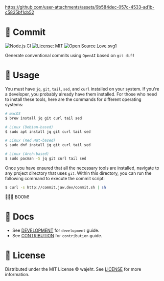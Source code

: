 https://github.com/user-attachments/assets/9b584dec-057c-4533-ad1b-c5835bf1cb52

# 🤖 Commit

[![Node.js CI](https://github.com/wajeht/commit/actions/workflows/ci.yml/badge.svg?branch=node)](https://github.com/wajeht/commit/actions/workflows/ci.yml) [![License: MIT](https://img.shields.io/badge/License-MIT-blue.svg)](https://github.com/wajeht/commit/blob/main/LICENSE) [![Open Source Love svg1](https://badges.frapsoft.com/os/v1/open-source.svg?v=103)](https://github.com/wajeht/commit)

Generate conventional commits using `OpenAI` based on `git diff`

# 📖 Usage

You must have `jq`, `git`, `tail`, `sed`, and `curl` installed on your system. If you're a developer, you probably already have them installed.
For those who need to install these tools, here are the commands for different operating systems:

```bash
# macOS
$ brew install jq git curl tail sed

# Linux (Debian-based)
$ sudo apt install jq git curl tail sed

# Linux (Red Hat-based)
$ sudo dnf install jq git curl tail sed

# Linux (Arch-based)
$ sudo pacman -S jq git curl tail sed
```

Once you have ensured that all the necessary tools are installed, navigate to any project directory that uses `git`. Within this directory, you can run the following command to execute the commit script:

```bash
$ curl -s http://commit.jaw.dev/commit.sh | sh
```

💋🎤👋 BOOM!

# 📑 Docs

- See [DEVELOPMENT](./docs/development.md) for `development` guide.
- See [CONTRIBUTION](./docs/contribution.md) for `contribution` guide.

# 📜 License

Distributed under the MIT License © wajeht. See [LICENSE](./LICENSE) for more information.
